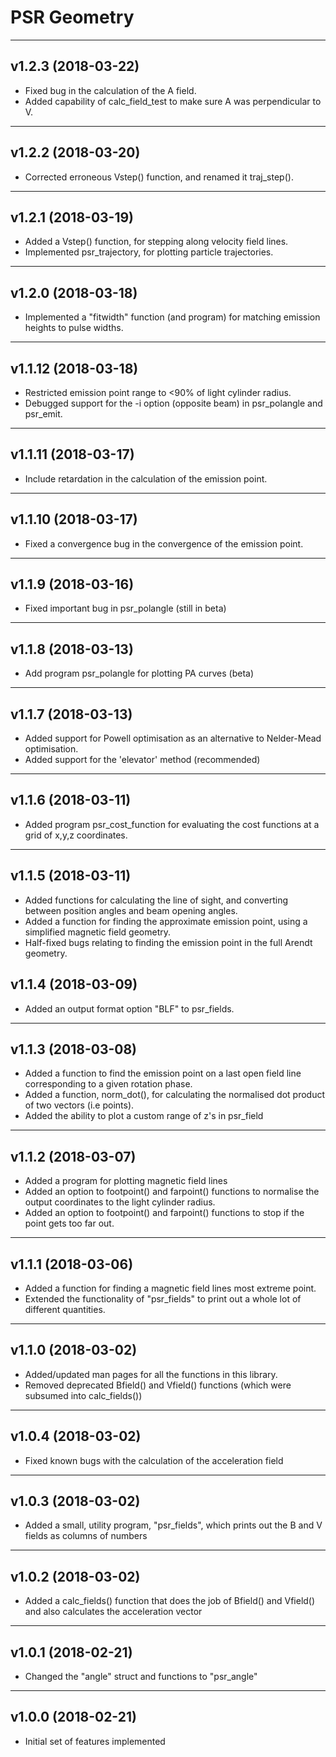 # PSR Geometry

----
## v1.2.3 (2018-03-22)

* Fixed bug in the calculation of the A field.
* Added capability of calc\_field\_test to make sure A was perpendicular to V.

----
## v1.2.2 (2018-03-20)

* Corrected erroneous Vstep() function, and renamed it traj\_step().

----
## v1.2.1 (2018-03-19)

* Added a Vstep() function, for stepping along velocity field lines.
* Implemented psr\_trajectory, for plotting particle trajectories.

----
## v1.2.0 (2018-03-18)

* Implemented a "fitwidth" function (and program) for matching emission heights to pulse widths.

----
## v1.1.12 (2018-03-18)

* Restricted emission point range to <90% of light cylinder radius.
* Debugged support for the -i option (opposite beam) in psr\_polangle and psr\_emit.

----
## v1.1.11 (2018-03-17)

* Include retardation in the calculation of the emission point.

----
## v1.1.10 (2018-03-17)

* Fixed a convergence bug in the convergence of the emission point.

----
## v1.1.9 (2018-03-16)

* Fixed important bug in psr\_polangle (still in beta)

----
## v1.1.8 (2018-03-13)

* Add program psr\_polangle for plotting PA curves (beta)

----
## v1.1.7 (2018-03-13)

* Added support for Powell optimisation as an alternative to Nelder-Mead optimisation.
* Added support for the 'elevator' method (recommended)

----
## v1.1.6 (2018-03-11)

* Added program psr\_cost\_function for evaluating the cost functions at a grid of x,y,z coordinates.

----
## v1.1.5 (2018-03-11)

* Added functions for calculating the line of sight, and converting between position angles and beam opening angles.
* Added a function for finding the approximate emission point, using a simplified magnetic field geometry.
* Half-fixed bugs relating to finding the emission point in the full Arendt geometry.

## v1.1.4 (2018-03-09)

* Added an output format option "BLF" to psr\_fields.

----
## v1.1.3 (2018-03-08)

* Added a function to find the emission point on a last open field line corresponding to a given rotation phase.
* Added a function, norm\_dot(), for calculating the normalised dot product of two vectors (i.e points).
* Added the ability to plot a custom range of z's in psr\_field

----
## v1.1.2 (2018-03-07)

* Added a program for plotting magnetic field lines
* Added an option to footpoint() and farpoint() functions to normalise the output coordinates to the light cylinder radius.
* Added an option to footpoint() and farpoint() functions to stop if the point gets too far out.

----
## v1.1.1 (2018-03-06)

* Added a function for finding a magnetic field lines most extreme point.
* Extended the functionality of "psr\_fields" to print out a whole lot of different quantities.

----
## v1.1.0 (2018-03-02)

* Added/updated man pages for all the functions in this library.
* Removed deprecated Bfield() and Vfield() functions (which were subsumed into calc\_fields())

----
## v1.0.4 (2018-03-02)

* Fixed known bugs with the calculation of the acceleration field

----
## v1.0.3 (2018-03-02)

* Added a small, utility program, "psr\_fields", which prints out the B and V fields as columns of numbers

----
## v1.0.2 (2018-03-02)

* Added a calc\_fields() function that does the job of Bfield() and Vfield() and also calculates the acceleration vector

----
## v1.0.1 (2018-02-21)

* Changed the "angle" struct and functions to "psr\_angle"

----
## v1.0.0 (2018-02-21)

* Initial set of features implemented

